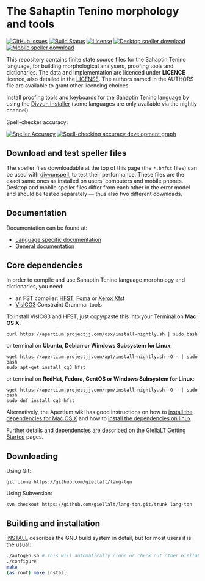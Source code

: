 The Sahaptin Tenino morphology and tools
==========================================

[![GitHub issues](https://img.shields.io/github/issues-raw/giellalt/lang-tqn)](https://github.com/giellalt/lang-tqn/issues)
[![Build Status](https://divvun-tc.thetc.se/api/github/v1/repository/giellalt/lang-tqn/main/badge.svg)](https://github.com/giellalt/lang-tqn/actions)
[![License](https://img.shields.io/github/license/giellalt/lang-tqn)](https://github.com/giellalt/lang-tqn/blob/main/LICENSE)
[![Desktop speller download](https://img.shields.io/badge/download%40latest-desktop--bhfst-brightgreen)](https://pahkat.uit.no/main/download/speller-tqn?platform=desktop&channel=nightly)
[![Mobile speller download](https://img.shields.io/badge/download%40latest-mobile--bhfst-brightgreen)](https://pahkat.uit.no/main/download/speller-tqn?platform=mbile&channel=nightly)

This repository contains finite state source files for the Sahaptin Tenino language,
for building morphological analysers, proofing tools
and dictionaries. The data and implementation are licenced under __LICENCE__
licence, also detailed in the
[LICENSE](https://github.com/giellalt/lang-tqn/blob/main/LICENSE). The
authors named in the AUTHORS file are available to grant other licencing
choices.

Install proofing tools and [keyboards](https://github.com/giellalt/keyboard-tqn)
for the Sahaptin Tenino language by using the [Divvun Installer](http://divvun.no)
(some languages are only available via the nightly channel).

Spell-checker accuracy:

[![Speller
Accuracy](https://img.shields.io/badge/Speller_Accuracy-XX_%25-green.svg)](https://giellalt.github.io/lang-tqn/speller-report.html)
[![Spell-checking accuracy development
graph](https://giellalt.github.io/lang-tqn/speller-report.svg)](https://giellalt.github.io/lang-tqn/speller-report.svg)

Download and test speller files
-------------------------------

The speller files downloadable at the top of this page (the `*.bhfst` files) can
be used with [divvunspell](https://github.com/divvun/divvunspell), to test their
performance. These files are the exact same ones as installed on users' computers
and mobile phones. Desktop and mobile speller files differ from each other in the
error model and should be tested separately — thus also two different downloads.


Documentation
-------------

Documentation can be found at:

- [Language specific documentation](https://giellalt.github.io/lang-tqn/)
- [General documentation](https://giellalt.github.io/)

Core dependencies
-----------------

In order to compile and use Sahaptin Tenino language morphology and
dictionaries, you need:

- an FST compiler: [HFST](https://github.com/hfst/hfst), [Foma](https://github.com/mhulden/foma) or [Xerox Xfst](https://web.stanford.edu/~laurik/fsmbook/home.html)
- [VislCG3](https://visl.sdu.dk/svn/visl/tools/vislcg3/trunk) Constraint Grammar tools

To install VislCG3 and HFST, just copy/paste this into your Terminal on **Mac OS X**:

```
curl https://apertium.projectjj.com/osx/install-nightly.sh | sudo bash
```

or terminal on **Ubuntu, Debian or Windows Subsystem for Linux**:

```
wget https://apertium.projectjj.com/apt/install-nightly.sh -O - | sudo bash
sudo apt-get install cg3 hfst
```

or terminal on **RedHat, Fedora, CentOS or Windows Subsystem for Linux**:

```
wget https://apertium.projectjj.com/rpm/install-nightly.sh -O - | sudo bash
sudo dnf install cg3 hfst
```

Alternatively, the Apertium wiki has good instructions on how to [install the dependencies for Mac
OS X](https://wiki.apertium.org/wiki/Apertium_on_Mac_OS_X) and how to [install
the dependencies on
linux](https://wiki.apertium.org/wiki/Installation_of_grammar_libraries)

Further details and dependencies are described on the GiellaLT [Getting Started](https://giellalt.uit.no/infra/GettingStarted.html) pages.

Downloading
-----------

Using Git:
```
git clone https://github.com/giellalt/lang-tqn
```

Using Subversion:
```
svn checkout https://github.com/giellalt/lang-tqn.git/trunk lang-tqn
```

Building and installation
-------------------------

[INSTALL](https://github.com/giellalt/lang-tqn/blob/main/INSTALL)
describes the GNU build system in detail, but for most users it is the usual:

```sh
./autogen.sh # This will automatically clone or check out other GiellaLT dependencies
./configure
make
(as root) make install
```
